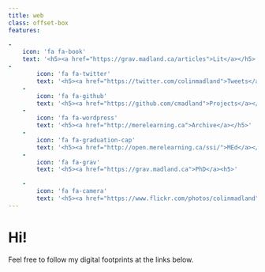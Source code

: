 ```yaml
---
title: web
class: offset-box
features:

-
    icon: 'fa fa-book'
    text: '<h5><a href="https://grav.madland.ca/articles">Lit</a></h5>'
-
        icon: 'fa fa-twitter'
        text: '<h5><a href="https://twitter.com/colinmadland">Tweets</a></h5>'
    -
        icon: 'fa fa-github'
        text: '<h5><a href="https://github.com/cmadland">Projects</a></h5>'
    -
        icon: 'fa fa-wordpress'
        text: '<h5><a href="http://merelearning.ca">Archive</a></h5>'
    -
        icon: 'fa fa-graduation-cap'
        text: '<h5><a href="http://open.merelearning.ca/ssi/">MEd</a></h5>'
    -
        icon: 'fa fa-grav'
        text: '<h5><a href="https://grav.madland.ca">PhD</a><h5>'

    -
        icon: 'fa fa-camera'
        text: '<h5><a href="https://www.flickr.com/photos/colinmadland">Pics</a></h5>'
---
```


# Hi!
Feel free to follow my digital footprints at the links below.

